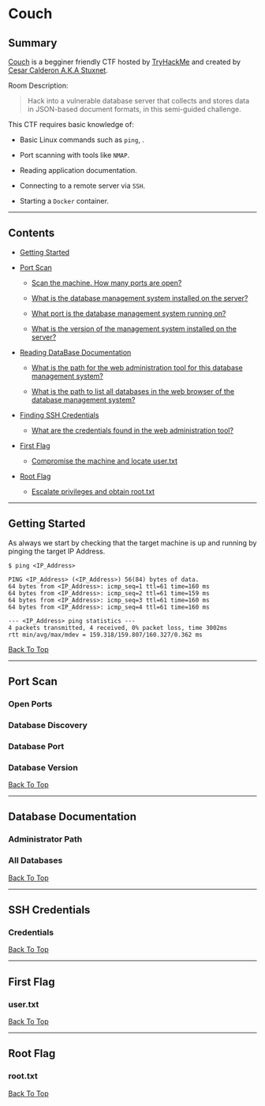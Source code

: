 # Couch

## Summary

[Couch](https://tryhackme.com/room/couch "Couch Room On TryHackMe") is a begginer friendly CTF hosted by [TryHackMe](https://tryhackme.com/room/couch "TryHackMe Official Website") and created by [Cesar Calderon A.K.A Stuxnet](https://twitter.com/__stux "Stuxnet Twitter Profile").

Room Description:

> Hack into a vulnerable database server that collects and stores data in JSON-based document formats, in this semi-guided challenge.

This CTF requires basic knowledge of:

* Basic Linux commands such as ```ping```, .

* Port scanning with tools like ```NMAP```.

* Reading application documentation.

* Connecting to a remote server via ```SSH```.

* Starting a ```Docker``` container.

---

## Contents

* [Getting Started](#getting-started "Jump To Getting Started")

* [Port Scan](#port-scan "Jump To Port Scan")

    * [Scan the machine. How many ports are open?](#open-ports "Jump To Open Ports")

    * [What is the database management system installed on the server?](#database-discovery "Jump To Database Discovery")

    * [What port is the database management system running on?](#database-port "Jump To Database Port")

    * [What is the version of the management system installed on the server?](#database-version "Jump To Database Version")

* [Reading DataBase Documentation](#database-documentation "Jump To Database Documentation")

    * [What is the path for the web administration tool for this database management system?](#administrator-path "Jump To Administrator Path")

    * [What is the path to list all databases in the web browser of the database management system?](#all-databases "Jump To All Databases")

* [Finding SSH Credentials](#ssh-credentials "Jump To SSH Credentials")

    * [What are the credentials found in the web administration tool?](#credentials "Jump To Credentials")

* [First Flag](#first-flag "Jump To First Flag")

    * [Compromise the machine and locate user.txt](#usertxt "Jump To user.txt")

* [Root Flag](#root-flag "Jump To Root Flag")

    * [Escalate privileges and obtain root.txt](#roottxt "Jump To root.txt")

---

## Getting Started

As always we start by checking that the target machine is up and running by pinging the target IP Address.

```
$ ping <IP_Address>

PING <IP_Address> (<IP_Address>) 56(84) bytes of data.
64 bytes from <IP_Address>: icmp_seq=1 ttl=61 time=160 ms
64 bytes from <IP_Address>: icmp_seq=2 ttl=61 time=159 ms
64 bytes from <IP_Address>: icmp_seq=3 ttl=61 time=160 ms
64 bytes from <IP_Address>: icmp_seq=4 ttl=61 time=160 ms

--- <IP_Address> ping statistics ---
4 packets transmitted, 4 received, 0% packet loss, time 3002ms
rtt min/avg/max/mdev = 159.318/159.807/160.327/0.362 ms
```

[Back To Top](#couch "Jump To Top")

---

## Port Scan



### Open Ports



### Database Discovery



### Database Port



### Database Version



[Back To Top](#couch "Jump To Top")

---

## Database Documentation

### Administrator Path

### All Databases


[Back To Top](#couch "Jump To Top")

---

## SSH Credentials

### Credentials

[Back To Top](#couch "Jump To Top")

---

## First Flag

### user.txt

[Back To Top](#couch "Jump To Top")

---

## Root Flag

### root.txt

[Back To Top](#couch "Jump To Top")

